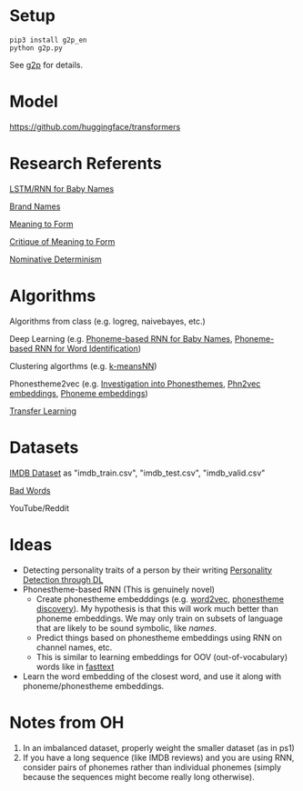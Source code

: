 # Setup
```
pip3 install g2p_en
python g2p.py
```
See [g2p](https://github.com/Kyubyong/g2p) for details.

# Model

https://github.com/huggingface/transformers

# Research Referents
[LSTM/RNN for Baby Names](https://towardsdatascience.com/can-data-science-help-you-pick-a-baby-name-b7e98a98268e)

[Brand Names](https://www.nickkolenda.com/brand-names/)

[Meaning to Form](https://www.aclweb.org/anthology/P19-1171.pdf)

[Critique of Meaning to Form](https://medium.com/@rmalouf/measuring-systematicity-aa562e73f7af)

[Nominative Determinism](https://en.wikipedia.org/wiki/Nominative_determinism)

# Algorithms
Algorithms from class (e.g. logreg, naivebayes, etc.)

Deep Learning (e.g. [Phoneme-based RNN for Baby Names](https://towardsdatascience.com/can-data-science-help-you-pick-a-baby-name-b7e98a98268e), [Phoneme-based RNN for Word Identification](http://papers.neurips.cc/paper/372-a-recurrent-neural-network-for-word-identification-from-continuous-phoneme-strings.pdf))

Clustering algorthms (e.g. [k-meansNN](https://arxiv.org/pdf/1808.07292.pdf))

Phonestheme2vec (e.g. [Investigation into Phonesthemes](https://www.aclweb.org/anthology/N16-1038.pdf), [Phn2vec embeddings](https://bootphon.blogspot.com/2014/05/phn2vec-embeddings.html), [Phoneme embeddings](https://scholarworks.umass.edu/cgi/viewcontent.cgi?article=1037&context=scil))

[Transfer Learning](https://www.coursera.org/learn/convolutional-neural-networks/lecture/4THzO/transfer-learning)

# Datasets
[IMDB Dataset](https://www.kaggle.com/columbine/imdb-dataset-sentiment-analysis-in-csv-format) as "imdb\_train.csv", "imdb\_test.csv", "imdb\_valid.csv"

[Bad Words](https://www.freewebheaders.com/bad-words-list-and-page-moderation-words-list-for-facebook/)

YouTube/Reddit

# Ideas
- Detecting personality traits of a person by their writing [Personality Detection through DL](https://link.springer.com/article/10.1007/s10462-019-09770-z)
- Phonestheme-based RNN (This is genuinely novel)
  - Create phonestheme embedddings (e.g. [word2vec](https://jalammar.github.io/illustrated-word2vec/), [phonestheme discovery](https://www.aclweb.org/anthology/W18-1206/)). My hypothesis is that this will work much better than phoneme embeddings. We may only train on subsets of language that are likely to be sound symbolic, like *names*.
  - Predict things based on phonestheme embeddings using RNN on channel names, etc.
  - This is similar to learning embeddings for OOV (out-of-vocabulary) words like in [fasttext](https://datascience.stackexchange.com/questions/54806/word-embedding-of-a-new-word-which-was-not-in-training)
- Learn the word embedding of the closest word, and use it along with phoneme/phonestheme embeddings.

# Notes from OH
1. In an imbalanced dataset, properly weight the smaller dataset (as in ps1)
2. If you have a long sequence (like IMDB reviews) and you are using RNN, consider pairs of phonemes rather than individual phonemes (simply because the sequences might become really long otherwise).
